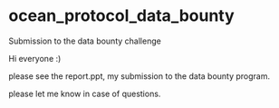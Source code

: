 # ocean_protocol_data_bounty
Submission to the data bounty challenge

Hi everyone :)

please see the report.ppt, my submission to the data bounty program.

please let me know in case of questions.
